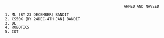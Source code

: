                                                           AHMED AND NAVEED

    1. ML [BY 23 DECEMBER] BANDIT
    2. CS50X [BY 24DEC-4TH JAN] BANDIT
    3. DL
    4. ROBOTICS
    5. IOT
